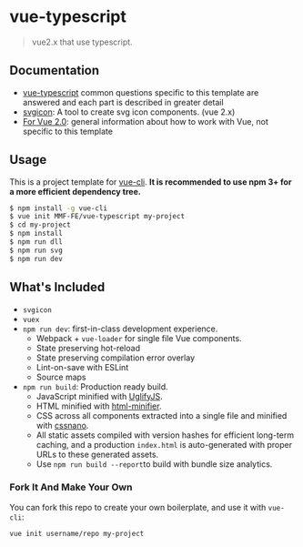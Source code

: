 # vue-typescript
> vue2.x that use typescript.

## Documentation
- [vue-typescript](https://mmf-fe.github.io/vue-typescript/) common questions specific to this template are answered and each part is described in greater detail
- [svgicon](https://github.com/MMF-FE/vue-svgicon): A tool to create svg icon components. (vue 2.x)
- [For Vue 2.0](http://vuejs.org/guide/): general information about how to work with Vue, not specific to this template

## Usage

This is a project template for [vue-cli](https://github.com/vuejs/vue-cli). **It is recommended to use npm 3+ for a more efficient dependency tree.**

``` bash
$ npm install -g vue-cli
$ vue init MMF-FE/vue-typescript my-project
$ cd my-project
$ npm install
$ npm run dll
$ npm run svg
$ npm run dev
```

## What's Included
- `svgicon`
- `vuex`
- `npm run dev`: first-in-class development experience.
  - Webpack + `vue-loader` for single file Vue components.
  - State preserving hot-reload
  - State preserving compilation error overlay
  - Lint-on-save with ESLint
  - Source maps
- `npm run build`: Production ready build.
  - JavaScript minified with [UglifyJS](https://github.com/mishoo/UglifyJS2).
  - HTML minified with [html-minifier](https://github.com/kangax/html-minifier).
  - CSS across all components extracted into a single file and minified with [cssnano](https://github.com/ben-eb/cssnano).
  - All static assets compiled with version hashes for efficient long-term caching, and a production `index.html` is auto-generated with proper URLs to these generated assets.
  - Use `npm run build --report`to build with bundle size analytics.

### Fork It And Make Your Own

You can fork this repo to create your own boilerplate, and use it with `vue-cli`:

``` bash
vue init username/repo my-project
```

